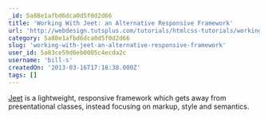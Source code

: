 ```yaml
---
_id: 5a88e1afbd6dca0d5f0d2d66
title: 'Working With Jeet: an Alternative Responsive Framework'
url: 'http://webdesign.tutsplus.com/tutorials/htmlcss-tutorials/working-with-jeet-an-alternative-responsive-framework/?utm_source=feedburner&utm_medium=feed&utm_campaign=Feed%3A+webdesigntutsplus+%28Webdesigntuts%2B%29'
category: 5a88e1afbd6dca0d5f0d2d66
slug: 'working-with-jeet-an-alternative-responsive-framework'
user_id: 5a83ce59d6eb0005c4ecda2c
username: 'bill-s'
createdOn: '2013-03-16T17:18:38.000Z'
tags: []
---
```


<a href="http://jeetframework.com/" target="_blank" rel="external">Jeet</a> is a lightweight, responsive framework which gets away from presentational classes, instead focusing on markup, style and semantics.

